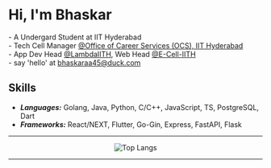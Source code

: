 # Hi, I'm Bhaskar

\- A Undergard Student at IIT Hyderabad
<br/>
\- Tech Cell Manager [@Office of Career Services (OCS), IIT Hyderabad](https://ocs.iith.ac.in)
<br/>
\- App Dev Head [@LambdaIITH](https://iith.dev), Web Head [@E-Cell-IITH](https://ecell.iith.ac.in)
<br/>
\- say 'hello' at [bhaskaraa45@duck.com](mailto:bhaskaraa45@duck.com)

## Skills
- ***Languages:*** Golang, Java, Python, C/C++, JavaScript, TS, PostgreSQL, Dart
- ***Frameworks:*** React/NEXT, Flutter, Go-Gin, Express, FastAPI, Flask

---

<div align="center">
  <img src="https://github-readme-stats.vercel.app/api/top-langs/?username=bhaskaraa45&layout=compact&theme=dark" alt="Top Langs" />
</div>

---

